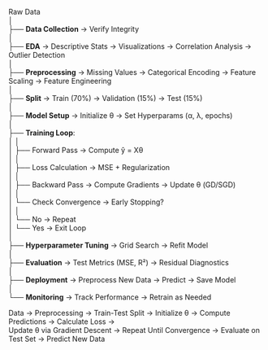Raw Data  
│  
├── **Data Collection** → Verify Integrity  
│  
├── **EDA** → Descriptive Stats → Visualizations → Correlation Analysis → Outlier Detection  
│  
├── **Preprocessing** → Missing Values → Categorical Encoding → Feature Scaling → Feature Engineering  
│  
├── **Split** → Train (70%) → Validation (15%) → Test (15%)  
│  
├── **Model Setup** → Initialize θ → Set Hyperparams (α, λ, epochs)  
│  
├── **Training Loop**:  
│   │  
│   ├── Forward Pass → Compute ŷ = Xθ  
│   │  
│   ├── Loss Calculation → MSE + Regularization  
│   │  
│   ├── Backward Pass → Compute Gradients → Update θ (GD/SGD)  
│   │  
│   └── Check Convergence → Early Stopping?  
│       │  
│       └── No → Repeat  
│       └── Yes → Exit Loop  
│  
├── **Hyperparameter Tuning** → Grid Search → Refit Model  
│  
├── **Evaluation** → Test Metrics (MSE, R²) → Residual Diagnostics  
│  
├── **Deployment** → Preprocess New Data → Predict → Save Model  
│  
└── **Monitoring** → Track Performance → Retrain as Needed  

Data → Preprocessing → Train-Test Split → Initialize θ → Compute Predictions → Calculate Loss →  
Update θ via Gradient Descent → Repeat Until Convergence → Evaluate on Test Set → Predict New Data